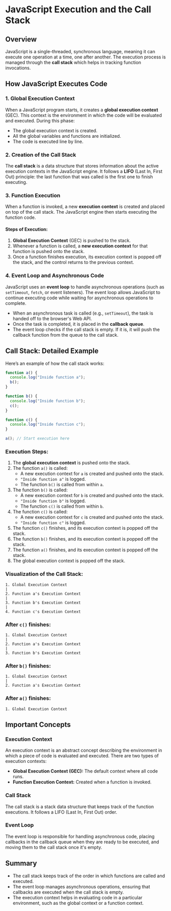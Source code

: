 # JavaScript Execution and the Call Stack

## Overview

JavaScript is a single-threaded, synchronous language, meaning it can execute one operation at a time, one after another. The execution process is managed through the **call stack** which helps in tracking function invocations.

## How JavaScript Executes Code

### 1. **Global Execution Context**

When a JavaScript program starts, it creates a **global execution context** (GEC). This context is the environment in which the code will be evaluated and executed. During this phase:

- The global execution context is created.
- All the global variables and functions are initialized.
- The code is executed line by line.

### 2. **Creation of the Call Stack**

The **call stack** is a data structure that stores information about the active execution contexts in the JavaScript engine. It follows a **LIFO** (Last In, First Out) principle: the last function that was called is the first one to finish executing.

### 3. **Function Execution**

When a function is invoked, a new **execution context** is created and placed on top of the call stack. The JavaScript engine then starts executing the function code.

#### Steps of Execution:

1. **Global Execution Context** (GEC) is pushed to the stack.
2. Whenever a function is called, a **new execution context** for that function is pushed onto the stack.
3. Once a function finishes execution, its execution context is popped off the stack, and the control returns to the previous context.

### 4. **Event Loop and Asynchronous Code**

JavaScript uses an **event loop** to handle asynchronous operations (such as `setTimeout`, `fetch`, or event listeners). The event loop allows JavaScript to continue executing code while waiting for asynchronous operations to complete.

- When an asynchronous task is called (e.g., `setTimeout`), the task is handed off to the browser's Web API.
- Once the task is completed, it is placed in the **callback queue**.
- The event loop checks if the call stack is empty. If it is, it will push the callback function from the queue to the call stack.

## Call Stack: Detailed Example

Here’s an example of how the call stack works:

```javascript
function a() {
  console.log("Inside function a");
  b();
}

function b() {
  console.log("Inside function b");
  c();
}

function c() {
  console.log("Inside function c");
}

a(); // Start execution here
```

### Execution Steps:

1. The **global execution context** is pushed onto the stack.
2. The function `a()` is called:
   - A new execution context for `a` is created and pushed onto the stack.
   - `"Inside function a"` is logged.
   - The function `b()` is called from within `a`.
3. The function `b()` is called:
   - A new execution context for `b` is created and pushed onto the stack.
   - `"Inside function b"` is logged.
   - The function `c()` is called from within `b`.
4. The function `c()` is called:
   - A new execution context for `c` is created and pushed onto the stack.
   - `"Inside function c"` is logged.
5. The function `c()` finishes, and its execution context is popped off the stack.
6. The function `b()` finishes, and its execution context is popped off the stack.
7. The function `a()` finishes, and its execution context is popped off the stack.
8. The global execution context is popped off the stack.

### Visualization of the Call Stack:

```
1. Global Execution Context
|
2. Function a's Execution Context
|
3. Function b's Execution Context
|
4. Function c's Execution Context
```

### After `c()` finishes:

```
1. Global Execution Context
|
2. Function a's Execution Context
|
3. Function b's Execution Context
```

### After `b()` finishes:

```
1. Global Execution Context
|
2. Function a's Execution Context
```

### After `a()` finishes:

```
1. Global Execution Context
```

## Important Concepts

### **Execution Context**

An execution context is an abstract concept describing the environment in which a piece of code is evaluated and executed. There are two types of execution contexts:

- **Global Execution Context (GEC):** The default context where all code runs.
- **Function Execution Context:** Created when a function is invoked.

### **Call Stack**

The call stack is a stack data structure that keeps track of the function executions. It follows a LIFO (Last In, First Out) order.

### **Event Loop**

The event loop is responsible for handling asynchronous code, placing callbacks in the callback queue when they are ready to be executed, and moving them to the call stack once it's empty.

## Summary

- The call stack keeps track of the order in which functions are called and executed.
- The event loop manages asynchronous operations, ensuring that callbacks are executed when the call stack is empty.
- The execution context helps in evaluating code in a particular environment, such as the global context or a function context.
